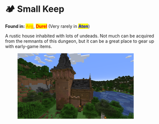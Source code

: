 # 🏕️ Small Keep

**Found in:&#x20;**<mark style="color:orange;">**Arg**</mark>, <mark style="color:red;">**Durel**</mark> (Very rarely in <mark style="color:blue;">**Aten**</mark>)

A rustic house inhabited with lots of undeads. Not much can be acquired from the remnants of this dungeon, but it can be a great place to gear up with early-game items.

<figure><img src="../../../.gitbook/assets/2025-01-03_19.01.15.png" alt="" width="375"><figcaption></figcaption></figure>


